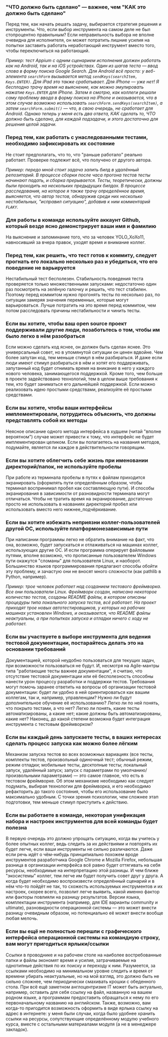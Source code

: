 ### "ЧТО должно быть сделано" — важнее, чем "КАК это должно быть сделано"

Перед тем, как начать решать задачу, выбирается стратегия решения и инструменты. Что, если выбор инструмента на самом деле не был стопроцентно правильным?
Если неправильность выбора не вполне очевидна для исполнителя, он может потратить лишние усилия на попытки заставить работать неработающий инструмент вместо того, чтобы
переключиться на работающий. 

*Пример: тест Appium с одним сценарием исполнения должен работать как на Android, так и на iOS устройствах. Один из шагов теста — ввод слова в форму поиска Google Search. 
Для Android всё просто: у веб-элемента `searchForm` вызывается метод `sendKeys(searchItem, Keys.ENTER)`. Для iPad это также срабатывает. Для iPhone — уже нет! 
Я бесплодно трачу время на выяснение, как можно эмулировать нажатие `Keys.ENTER` для iPhone. Затем я смотрю, как коллеги решали саму проблему ввода в форму поиска на iPhone
и оказывается, что в этом случае возможно использовать `searchForm.sendKeys(searchItem)`, а затем `searchForm.submit()` — что, в свою очередь, не сработает для Android. 
Однако теперь у меня есть два ответа, КАК сделать то, ЧТО должно быть сделано, для каждой подзадачи, и этого достаточно для решения целой задачи.*

### Перед тем, как работать с унаследованными тестами, необходимо зафиксировать их состояние

Не стоит предполагать, что то, что "раньше работало" реально работает. Проверке подлежит всё, что получено от другого автора.

*Пример: передо мной стоит задача залить билд в удалённый репозиторий. В процессе сборки после часа прогона тестов тесты начинают падать, и сборка прерывается. Тесты, теоретически, должны были проходить на нескольких предыдущих билдах. В процессе расследования, на которое я также трачу определённое время, выясняется, что автор тестов, обнаружив среди них несколько нестабильных, "исправил ситуацию", добавив к ним комментарий `FLAKY`.*

### Для работы в команде используйте аккаунт Github, который везде ясно демонстрирует ваши имя и фамилию

На выяснение и запоминание того, что за человек YOLO_XoXo11, навносивший за вчера правок, уходят время и внимание коллег.

### Перед тем, как решить, что тест готов к коммиту, следует прогнать его локально несколько раз и убедиться, что его поведение не варьируется

Нестабильный тест бесполезен. Стабильность поведения теста проверяется только множественными запусками: недостаточно один раз посмотреть на зелёную галочку и решить, что тест стабилен. Поэтому перед коммитом нужно прогонять тесты по несколько раз, по ситуации замеряя значения переменных, которые могут варьироваться. Лучше потратить на это время перед коммитом, чем потом расследовать причины нестабильности и чинить тесты.

### Если вы хотите, чтобы ваш open source проект поддерживали другие люди, позаботьтесь о том, чтобы им было легко в нём разобраться

Если можно сделать код яснее, он должен быть сделан яснее. Это универсальный совет, но в упомянутой ситуации он ценен вдвойне. Чем более запутан код, тем меньше стимул в нём разбираться. И даже если люди имеют стимул разбираться в нём и хотят его поддерживать, запутанный код будет отнимать время на вникание в него у каждого нового человека, занимающегося поддержкой. Кроме того, чем больше в проекте задействовано технологий, тем в целом выше требования к тем, кто будет заниматься его дальнейшей поддержкой. Если можно реализовать идею простыми средствами, реализуйте её простыми средствами.

### Если вы хотите, чтобы ваши интерфейсы имплементировали, потрудитесь объяснить, что должны представлять собой их методы

Неясное описание одного метода интерфейса в худшем (читай "вполне вероятном") случае может привести к тому, что интерфейс не будет имплементирован целиком. Если вы полагаетесь на названия методов, подумайте, является ли каждое в действительности говорящим.

### Если вы хотите облегчить себе жизнь при именовании директорий/папок, не используйте пробелы

При работе из терминала пробелы в путях к файлам приходится экранировать (оформлять пути определённым образом, чтобы терминал воспринимал пробел как составляющую пути). И способы экранирования в зависимости от разновидности терминала могут отличаться. Чтобы не тратить время на экранирование, достаточно просто не использовать в названиях директорий пробел или использовать вместо него нижнее_подчёркивание.

### Если вы хотите избежать неприязни коллег-пользователей другой ОС, используйте платформонезависимые пути

При написании программы легко не обратить внимание на факт, что она, возможно, будет запускаться и отлаживаться на машинах коллег, использующих другие ОС. И если программа оперирует файловыми путями, вполне возможно, что прописанные пользователем Windows пути окажутся "сломаны" для пользователя Linux, и наоборот. Большинство языков программирования предлагают способы обойти эту проблему, и зачастую они не вносят много сложности (как pathlib в Python, например). 

*Пример: трое человек работает над созданием тестового фреймворка. Все они пользователи Linux. Фреймворк создан, написано некоторое количество тестов,
созданы README файлы, в котором описаны процедуры типа локального запуска тестов, всё работает. На проект приходят трое новых автотестировщиков, у которых
на рабочих машинах установлен Windows, и оказывается, что README файлы неактуальны, а при попытках запуска и отладки ничего с ходу не работает.*

### Если вы участвуете в выборе инструмента для ведения тестовой документации, постарайтесь делать это на основании требований

Документацией, которой неудобно пользоваться для текущих задач, при возможности пользоваться не будут. И, несмотря на Agile-мантры типа "работающие тесты важнее документации", я считаю, что отсутствие тестовой документации или её бесполезность способны нанести урон процессу разработки и поддержки тестов. Требования могут помочь заранее ответить на вопросы об организации тестовой документации: будет ли удобно в ней ориентироваться как вашим коллегам, так и, например, управленцам? Нужно ли будут дополнительное обучение её использованию? Легко ли по ней понять, что покрыто тестами, а что нет? Легко ли понять, какие тесты автоматизированы, а какие нет; какие должны быть автоматизированы, какие нет? Наконец, до какой степени возможна будет интеграция инструмента с тестовым фреймворком?

### Если вы каждый день запускаете тесты, в ваших интересах сделать процесс запуска как можно более лёгким

Механизм запуска тестов во всех возможных вариациях (все тесты, комплекты тестов, произвольный одиночный тест; обычный режим, режим отладки; мобильные тесты, десктопные тесты; локальный запуск, удалённый запуск; запуск с параметрами по умолчанию/произвольными параметрами) — это самое главное, что есть в тестовом фреймворке. Об этом механизме необходимо как следует подумать, выбирая технологии для фреймворка, и его необходимо рефакторить до такого состояния, чтобы его использование было максимально удобным. С точки зрения психологии, чем сложнее этап подготовки, тем меньше стимул приступить к действию. 

### Если вы работаете в команде, некоторая унификация набора и настроек инструментов для всей команды будет полезна

В первую очередь это должно упрощать ситуацию, когда вы учитесь у более опытных коллег, ведь следить за их действиями и повторять их будет легче, если ваши инструменты не сильно различаются. Даже если речь идёт о чём-нибудь принципиально похожем вроде инструментов разработчика Google Chrome и Mozilla Firefox, небольшая разница в организации интерфейса всё равно будет оттягивать на себя ресурсы, необходимые на интерпретацию этой разницы. И чем ближе "экосистемы" коллег, тем легче им будет получить совет друг у друга. А когда будет необходимо воспроизвести определённый сценарий и в нём что-то пойдёт не так, то схожесть используемых инструментов и их настроек, скорее всего, позволит легче выявить, какой именно фактор или факторы повлияли на разницу результатов. Версии языка, комплектации инструмента (например, для IDE варианты community и ultimate), разновидности операционной системы — это может внести разницу очевидным образом, но потенциально её может внести вообще любая мелочь.

### Если вы ещё не полностью перешли с графического интерфейса операционной системы на командную строку, вам могут пригодиться ярлыки/ссылки

Ссылки в проводнике и на рабочем столе на наиболее востребованные папки и файлы экономят время и усилия, затрачиваемые на однотипные действия по их поиску и переходу к ним. Разумеется, за ссылками необходимо на минимальном уровне следить и время от времени убирать неактуальные, но на мой взгляд, это должно быть не сильно сложнее, чем периодически смахивать крошки с обеденного стола. При всё ещё заметном англоцентризме IT может быть актуально, например, оставить для себя ссылку на файл, названную на вашем родном языке, а программам предоставить обращаться к нему по его первоначальному названию на английском. Также, возможно, вам когда-то пригодится возможность оформить в виде ярлыка ссылку на адрес в интернете: у меня были случаи, когда было удобнее хранить ссылки на ресурсы, сопутствующие определённому модулю учебного курса, вместе с остальными материалами модуля (а не в менеджере закладок).
